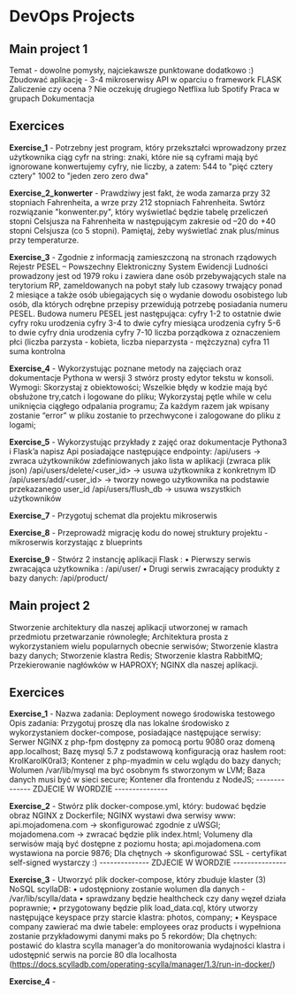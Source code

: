 # DevOps Projects

## Main project 1 
Temat - dowolne pomysły, najciekawsze punktowane dodatkowo :)
Zbudować aplikację - 3-4 mikroserwisy API w oparciu o framework FLASK
Zaliczenie czy ocena ?
Nie oczekuję drugiego Netflixa lub Spotify
Praca w grupach
Dokumentacja


## Exercices
**Exercise_1** - Potrzebny jest program, który przekształci wprowadzony przez użytkownika ciąg cyfr na string: znaki, które nie są cyframi mają być ignorowane konwertujemy cyfry, nie liczby, a zatem: 544 to "pięć cztery cztery" 1002 to "jeden zero zero dwa"

**Exercise_2_konwerter** - Prawdziwy jest fakt, że woda zamarza przy 32 stopniach Fahrenheita, a wrze przy 212 stopniach Fahrenheita. Swtórz rozwiązanie "konwenter.py", który wyświetlać będzie tabelę przeliczeń stopni Celsjusza na Fahrenheita w następującym zakresie od –20 do +40 stopni Celsjusza (co 5 stopni). Pamiętaj, żeby wyświetlać znak plus/minus przy temperaturze.

**Exercise_3** - Zgodnie z informacją zamieszczoną na stronach rządowych Rejestr PESEL – Powszechny Elektroniczny System Ewidencji Ludności prowadzony jest od 1979 roku i zawiera dane osób przebywających stale na terytorium RP, zameldowanych na pobyt stały lub czasowy trwający ponad 2 miesiące a także osób ubiegających się o wydanie dowodu osobistego lub osób, dla których odrębne przepisy przewidują potrzebę posiadania numeru PESEL.
Budowa numeru PESEL jest następująca:
cyfry 1-2 to ostatnie dwie cyfry roku urodzenia
cyfry 3-4 to dwie cyfry miesiąca urodzenia
cyfry 5-6 to dwie cyfry dnia urodzenia
cyfry 7-10 liczba porządkowa z oznaczeniem płci (liczba parzysta - kobieta, liczba nieparzysta - mężczyzna)
cyfra 11 suma kontrolna

**Exercise_4** - Wykorzystując poznane metody na zajęciach oraz dokumentacje Pythona w wersji 3 stwórz prosty edytor tekstu w konsoli.
Wymogi:
Skorzystaj z obiektowości;
Wszelkie błędy w kodzie mają być obsłużone try,catch i logowane do pliku;
Wykorzystaj pętle while w celu uniknięcia ciągłego odpalania programu;
Za każdym razem jak wpisany zostanie “error” w pliku zostanie to przechwycone i zalogowane do pliku z logami;


**Exercise_5** - Wykorzystując przykłady z zajęć oraz dokumentacje Pythona3 i Flask’a napisz Api posiadające następujące endpointy:
/api/users -> zwraca użytkowników zdefiniowanych jako lista w aplikacji (zwraca plik json)
/api/users/delete/<user_id> -> usuwa użytkownika z konkretnym ID
/api/users/add/<user_id> -> tworzy nowego użytkownika na podstawie przekazanego user_id
/api/users/flush_db -> usuwa wszystkich użytkowników

**Exercise_7** - Przygotuj schemat dla projektu mikroserwis

**Exercise_8** - Przeprowadź migrację kodu do nowej struktury projektu - mikroserwis korzystając z blueprints


**Exercise_9** - Stwórz 2 instancję aplikacji Flask :
•	Pierwszy serwis zwracająca użytkownika : /api/user/<id>
•	Drugi serwis zwracający produkty z bazy danych: /api/product/<id>


## Main project 2
Stworzenie architektury dla naszej aplikacji utworzonej w ramach przedmiotu przetwarzanie równoległe;
Architektura prosta z wykorzystaniem wielu popularnych obecnie serwisów;
Stworzenie klastra bazy danych;
Stworzenie klastra Redis;
Stworzenie klastra RabbitMQ;
Przekierowanie nagłówków w HAPROXY;
NGINX dla naszej aplikacji.


## Exercices
**Exercise_1** - Nazwa zadania: Deployment nowego środowiska testowego
Opis zadania: Przygotuj proszę dla nas lokalne środowisko z wykorzystaniem docker-compose, posiadające następujące serwisy:
Serwer NGINX z php-fpm dostępny za pomocą portu 9080 oraz domeną app.localhost;
Bazę mysql 5.7 z podstawową konfiguracją oraz hasłem root: KrolKarolK0ral3;
Kontener z php-myadmin w celu wglądu do bazy danych;
Wolumen /var/lib/mysql ma być osobnym fs stworzonym w LVM;
Baza danych musi być w sieci secure;
Kontener dla frontendu z NodeJS;   -------------- ZDJECIE W WORDZIE ---------------

**Exercise_2** - Stwórz plik docker-compose.yml, który:
budować będzie obraz NGINX z Dockerfile;
NGINX wystawi dwa serwisy www:
api.mojadomena.com -> skonfigurować zgodnie z uWSGI;
mojadomena.com -> zwracać będzie plik index.html;
Volumeny dla serwisów mają być dostępne z poziomu hosta;
api.mojadomena.com wystawiona na porcie 9876;
Dla chętnych -> skonfigurować SSL - certyfikat self-signed wystarczy :)
									-------------- ZDJECIE W WORDZIE ---------------

**Exercise_3** - Utworzyć plik docker-compose, który zbuduje klaster (3) NoSQL scyllaDB:
•	udostępniony zostanie wolumen dla danych - /var/lib/scylla/data
•	sprawdzany będzie healthcheck czy dany węzeł działa poprawnie;
•	przygotowany będzie plik load_data.cql, który utworzy następujące keyspace przy starcie klastra: photos, company;
•	Keyspace company zawierać ma dwie tabele: employees oraz products i wypełniona zostanie przykładowymi danymi maks po 5 rekordów;
Dla chętnych: postawić do klastra scylla manager’a do monitorowania wydajności klastra i udostępnić serwis na porcie 80 dla localhosta (https://docs.scylladb.com/operating-scylla/manager/1.3/run-in-docker/)


**Exercise_4** -
